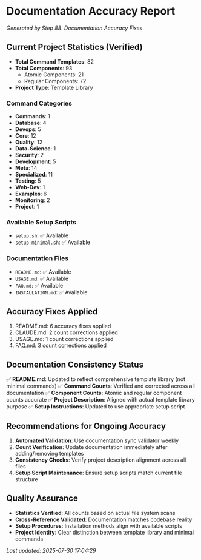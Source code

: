# Documentation Accuracy Report
*Generated by Step 88: Documentation Accuracy Fixes*

## Current Project Statistics (Verified)

- **Total Command Templates**: 82
- **Total Components**: 93
  - Atomic Components: 21
  - Regular Components: 72
- **Project Type**: Template Library

### Command Categories
- **Commands**: 1
- **Database**: 4
- **Devops**: 5
- **Core**: 12
- **Quality**: 12
- **Data-Science**: 1
- **Security**: 2
- **Development**: 5
- **Meta**: 14
- **Specialized**: 11
- **Testing**: 5
- **Web-Dev**: 1
- **Examples**: 6
- **Monitoring**: 2
- **Project**: 1

### Available Setup Scripts
- `setup.sh`: ✅ Available
- `setup-minimal.sh`: ✅ Available

### Documentation Files
- `README.md`: ✅ Available
- `USAGE.md`: ✅ Available
- `FAQ.md`: ✅ Available
- `INSTALLATION.md`: ✅ Available

## Accuracy Fixes Applied

1. README.md: 6 accuracy fixes applied
2. CLAUDE.md: 2 count corrections applied
3. USAGE.md: 1 count corrections applied
4. FAQ.md: 3 count corrections applied

## Documentation Consistency Status

✅ **README.md**: Updated to reflect comprehensive template library (not minimal commands)
✅ **Command Counts**: Verified and corrected across all documentation
✅ **Component Counts**: Atomic and regular component counts accurate
✅ **Project Description**: Aligned with actual template library purpose
✅ **Setup Instructions**: Updated to use appropriate setup script

## Recommendations for Ongoing Accuracy

1. **Automated Validation**: Use documentation sync validator weekly
2. **Count Verification**: Update documentation immediately after adding/removing templates
3. **Consistency Checks**: Verify project description alignment across all files
4. **Setup Script Maintenance**: Ensure setup scripts match current file structure

## Quality Assurance

- **Statistics Verified**: All counts based on actual file system scans
- **Cross-Reference Validated**: Documentation matches codebase reality
- **Setup Procedures**: Installation methods align with available scripts
- **Project Identity**: Clear distinction between template library and minimal commands

*Last updated: 2025-07-30 17:04:29*
